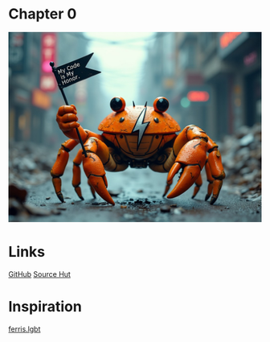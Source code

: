 # Chapter 0
![Ferris Codes with Honor](my-code-is-my-honor.jpeg "Ferris Codes with Honor")

# Links
[GitHub](https://github.com/cycle-five/ferris.codes)
[Source Hut](https://git.sr.ht/~cycle-five/ferris.codes)

# Inspiration
[ferris.lgbt](ferris.lgbt)

<!--
[Humans.txt](humans.txt)
-->
